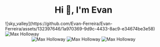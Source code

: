 <h1 align="center">Hi 👋, I'm Evan</h1>
![sky_valley](https://github.com/Evan-Ferreira/Evan-Ferreira/assets/132397646/1a970369-9d9c-4433-8ac9-e34674be3e58)

<img src="https://github.com/Evan-Ferreira/Evan-Ferreira/assets/132397646/41030288-6c41-4b44-a239-58f4ea1d6c47" alt="Max Holloway" />
<div align="center">
<img src="https://github.com/Evan-Ferreira/Evan-Ferreira/assets/132397646/41030288-6c41-4b44-a239-58f4ea1d6c47" alt="Max Holloway" />
<img src="https://github.com/Evan-Ferreira/Evan-Ferreira/assets/132397646/a7b818ef-e771-454e-bbc8-83dab6d40c24" alt="Max Holloway" />
<img src="https://github.com/Evan-Ferreira/Evan-Ferreira/assets/132397646/41030288-6c41-4b44-a239-58f4ea1d6c47" alt="Max Holloway" />
</div>
